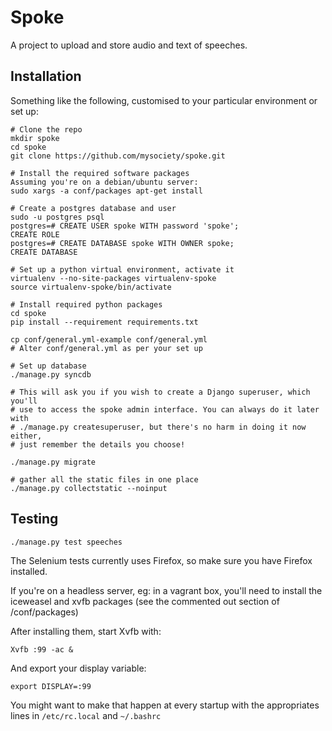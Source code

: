 Spoke
=====

A project to upload and store audio and text of speeches.

Installation
------------

Something like the following, customised to your particular environment or set up:

    # Clone the repo
    mkdir spoke
    cd spoke
    git clone https://github.com/mysociety/spoke.git

    # Install the required software packages
    Assuming you're on a debian/ubuntu server:
    sudo xargs -a conf/packages apt-get install

    # Create a postgres database and user
    sudo -u postgres psql
    postgres=# CREATE USER spoke WITH password 'spoke';
    CREATE ROLE
    postgres=# CREATE DATABASE spoke WITH OWNER spoke;
    CREATE DATABASE

    # Set up a python virtual environment, activate it
    virtualenv --no-site-packages virtualenv-spoke
    source virtualenv-spoke/bin/activate

    # Install required python packages
    cd spoke
    pip install --requirement requirements.txt

    cp conf/general.yml-example conf/general.yml
    # Alter conf/general.yml as per your set up

    # Set up database
    ./manage.py syncdb
    
    # This will ask you if you wish to create a Django superuser, which you'll
    # use to access the spoke admin interface. You can always do it later with
    # ./manage.py createsuperuser, but there's no harm in doing it now either,
    # just remember the details you choose!

    ./manage.py migrate

    # gather all the static files in one place
    ./manage.py collectstatic --noinput

Testing
-------

    ./manage.py test speeches

The Selenium tests currently uses Firefox, so make sure you have Firefox installed.

If you're on a headless server, eg: in a vagrant box, you'll need to install the
iceweasel and xvfb packages (see the commented out section of /conf/packages)

After installing them, start Xvfb with:
    
    Xvfb :99 -ac &

And export your display variable:
    
    export DISPLAY=:99

You might want to make that happen at every startup with the appropriates lines in
`/etc/rc.local` and `~/.bashrc`
